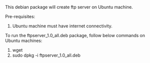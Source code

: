 This debian package will create ftp server on Ubuntu machine.

Pre-requisites:
1. Ubuntu machine must have internet connectivity.

To run the ftpserver_1.0_all.deb package, follow below commands on Ubuntu machines:
1. wget 
2. sudo dpkg -i ftpserver_1.0_all.deb
